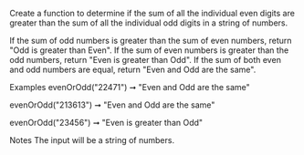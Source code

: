 Create a function to determine if the sum of all the individual even digits are greater than the sum of all the individual odd digits in a string of numbers.

If the sum of odd numbers is greater than the sum of even numbers, return "Odd is greater than Even".
If the sum of even numbers is greater than the odd numbers, return "Even is greater than Odd".
If the sum of both even and odd numbers are equal, return "Even and Odd are the same".

Examples
evenOrOdd("22471") ➞ "Even and Odd are the same"

evenOrOdd("213613") ➞ "Even and Odd are the same"

evenOrOdd("23456") ➞ "Even is greater than Odd"

Notes
The input will be a string of numbers.